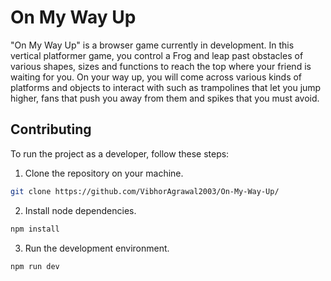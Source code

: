 # On My Way Up

"On My Way Up" is a browser game currently in development. In this vertical platformer game, you control a Frog
and leap past obstacles of various shapes, sizes and functions to reach the top where your friend is waiting for
you. On your way up, you will come across various kinds of platforms and objects to interact with such as trampolines
that let you jump higher, fans that push you away from them and spikes that you must avoid.

## Contributing

To run the project as a developer, follow these steps:

1. Clone the repository on your machine.
```bash
git clone https://github.com/VibhorAgrawal2003/On-My-Way-Up/
```

2. Install node dependencies.
```bash
npm install
```

3. Run the development environment.
```bash
npm run dev
```
